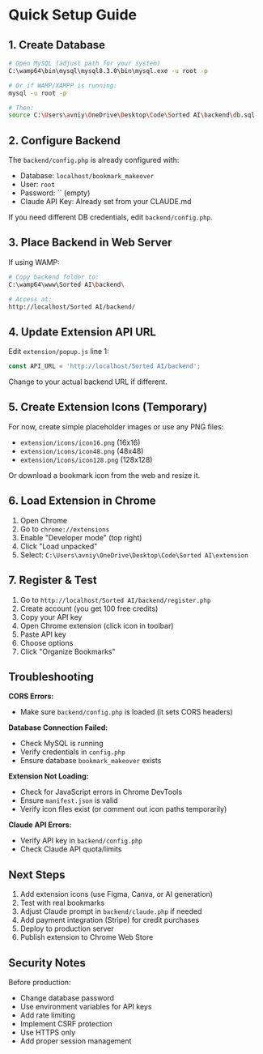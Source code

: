 # Quick Setup Guide

## 1. Create Database

```bash
# Open MySQL (adjust path for your system)
C:\wamp64\bin\mysql\mysql8.3.0\bin\mysql.exe -u root -p

# Or if WAMP/XAMPP is running:
mysql -u root -p

# Then:
source C:\Users\avniy\OneDrive\Desktop\Code\Sorted AI\backend\db.sql
```

## 2. Configure Backend

The `backend/config.php` is already configured with:
- Database: `localhost/bookmark_makeover`
- User: `root`
- Password: `` (empty)
- Claude API Key: Already set from your CLAUDE.md

If you need different DB credentials, edit `backend/config.php`.

## 3. Place Backend in Web Server

If using WAMP:
```bash
# Copy backend folder to:
C:\wamp64\www\Sorted AI\backend\

# Access at:
http://localhost/Sorted AI/backend/
```

## 4. Update Extension API URL

Edit `extension/popup.js` line 1:
```javascript
const API_URL = 'http://localhost/Sorted AI/backend';
```

Change to your actual backend URL if different.

## 5. Create Extension Icons (Temporary)

For now, create simple placeholder images or use any PNG files:
- `extension/icons/icon16.png` (16x16)
- `extension/icons/icon48.png` (48x48)
- `extension/icons/icon128.png` (128x128)

Or download a bookmark icon from the web and resize it.

## 6. Load Extension in Chrome

1. Open Chrome
2. Go to `chrome://extensions`
3. Enable "Developer mode" (top right)
4. Click "Load unpacked"
5. Select: `C:\Users\avniy\OneDrive\Desktop\Code\Sorted AI\extension`

## 7. Register & Test

1. Go to `http://localhost/Sorted AI/backend/register.php`
2. Create account (you get 100 free credits)
3. Copy your API key
4. Open Chrome extension (click icon in toolbar)
5. Paste API key
6. Choose options
7. Click "Organize Bookmarks"

## Troubleshooting

**CORS Errors:**
- Make sure `backend/config.php` is loaded (it sets CORS headers)

**Database Connection Failed:**
- Check MySQL is running
- Verify credentials in `config.php`
- Ensure database `bookmark_makeover` exists

**Extension Not Loading:**
- Check for JavaScript errors in Chrome DevTools
- Ensure `manifest.json` is valid
- Verify icon files exist (or comment out icon paths temporarily)

**Claude API Errors:**
- Verify API key in `backend/config.php`
- Check Claude API quota/limits

## Next Steps

1. Add extension icons (use Figma, Canva, or AI generation)
2. Test with real bookmarks
3. Adjust Claude prompt in `backend/claude.php` if needed
4. Add payment integration (Stripe) for credit purchases
5. Deploy to production server
6. Publish extension to Chrome Web Store

## Security Notes

Before production:
- Change database password
- Use environment variables for API keys
- Add rate limiting
- Implement CSRF protection
- Use HTTPS only
- Add proper session management
